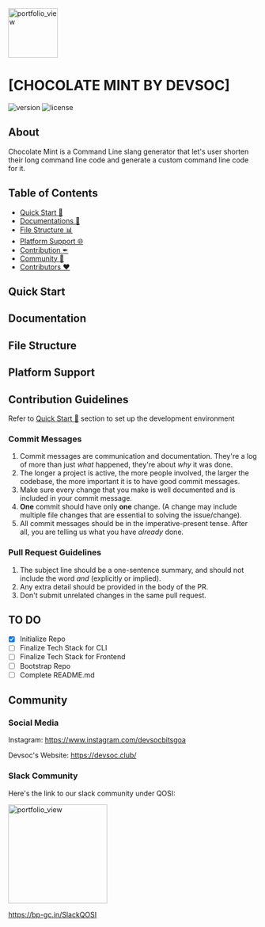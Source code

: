 <img width="100" alt="portfolio_view" src="https://devsoc.club/assets/img/logo.png">

# [CHOCOLATE MINT BY DEVSOC]

 ![version](https://img.shields.io/badge/version-1.0.0-blue.svg) ![license](https://img.shields.io/badge/license-MIT-blue.svg)

## About

Chocolate Mint is a Command Line slang generator that let's user shorten their long command line code and generate a custom command line code for it.

## Table of Contents
- [Quick Start 🚀](#quick-start)
- [Documentations 🧾](#documentations)
- [File Structure 📊](#file-structure)
- [Platform Support 🌐](#browser-support)
- [Contribution ✒](#contribution-guidelines)
- [Community 🤼](#community)
- [Contributors ❤](#contributors)

## Quick Start

## Documentation

## File Structure

## Platform Support

## Contribution Guidelines

Refer to [Quick Start 🚀](#quick-start) section to set up the development environment

### Commit Messages
1. Commit messages are communication and documentation. They're a log of more than just *what* happened, they're about *why* it was done.
1. The longer a project is active, the more people involved, the larger the codebase, the more important it is to have good commit messages.
1. Make sure every change that you make is well documented and is included in your commit message.
1. **One** commit should have only **one** change. (A change may include multiple file changes that are essential to solving the issue/change).
1. All commit messages should be in the imperative-present tense. After all, you are telling us what you have *already* done.

### Pull Request Guidelines
1. The subject line should be a one-sentence summary, and should not include
   the word *and* (explicitly or implied).
1. Any extra detail should be provided in the body of the PR.
1. Don't submit unrelated changes in the same pull request.

## TO DO

* [x] Initialize Repo
* [ ] Finalize Tech Stack for CLI
* [ ] Finalize Tech Stack for Frontend
* [ ] Bootstrap Repo
* [ ] Complete README.md

## Community

### Social Media

Instagram: <https://www.instagram.com/devsocbitsgoa>

Devsoc's Website: <https://devsoc.club/>

### Slack Community 

Here's the link to our slack community under QOSI:

<a href = "https://quarkopensour-wne8586.slack.com/join/shared_invite/zt-g108dg34-qW7vhZcLLCkJlc5xlFby9Q#/"><img width="200" alt="portfolio_view" src="https://a.slack-edge.com/4a5c4/marketing/img/icons/icon_slack.svg"></a>

<https://bp-gc.in/SlackQOSI>


